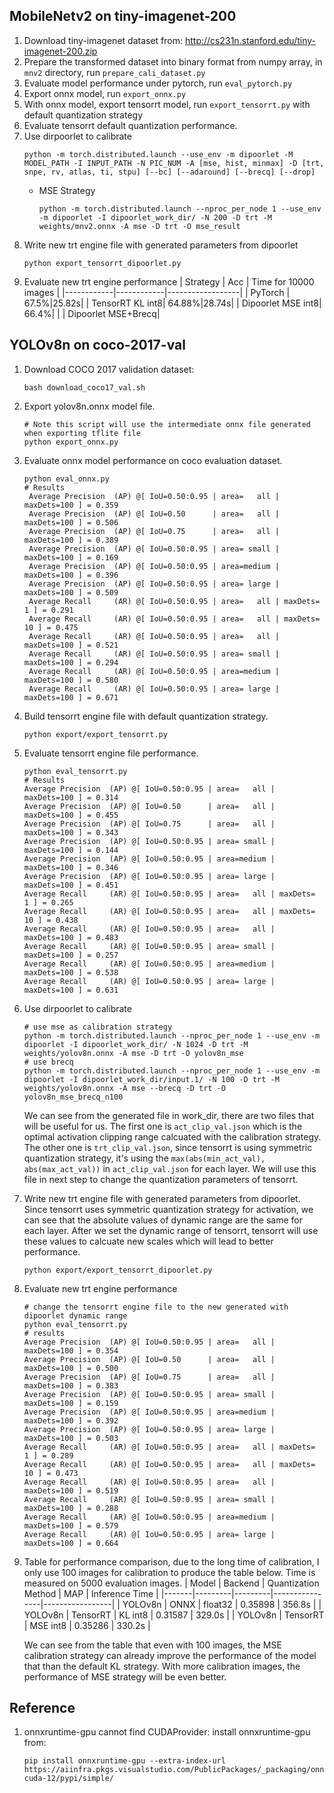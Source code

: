 ## MobileNetv2 on tiny-imagenet-200
1. Download tiny-imagenet dataset from:  http://cs231n.stanford.edu/tiny-imagenet-200.zip
2. Prepare the transformed dataset into binary format from numpy array, in `mnv2` directory, 
    run `prepare_cali_dataset.py`
3. Evaluate model performance under pytorch, run `eval_pytorch.py` 
4. Export onnx model, run `export_onnx.py`
5. With onnx model, export tensorrt model, run `export_tensorrt.py` with default quantization strategy
6. Evaluate tensorrt default quantization performance.
7. Use dirpoorlet to calibrate 
    ```
    python -m torch.distributed.launch --use_env -m dipoorlet -M MODEL_PATH -I INPUT_PATH -N PIC_NUM -A [mse, hist, minmax] -D [trt, snpe, rv, atlas, ti, stpu] [--bc] [--adaround] [--brecq] [--drop]
    ```
    + MSE Strategy
      ```
      python -m torch.distributed.launch --nproc_per_node 1 --use_env -m dipoorlet -I dipoorlet_work_dir/ -N 200 -D trt -M weights/mnv2.onnx -A mse -D trt -O mse_result
      ```
8. Write new trt engine file with generated parameters from dipoorlet
    ```
    python export_tensorrt_dipoorlet.py
    ```
9. Evaluate new trt engine performance
    | Strategy   | Acc   | Time for 10000 images |
    |------------|------------|------------------|
    | PyTorch | 67.5%|25.82s|
    | TensorRT KL int8| 64.88%|28.74s|
    | Dipoorlet MSE int8| 66.4%| |
    | Dipoorlet MSE+Brecq|
    
## YOLOv8n on coco-2017-val
1. Download COCO 2017 validation dataset:
   ```
   bash download_coco17_val.sh
   ```
2. Export yolov8n.onnx model file.
    ```
    # Note this script will use the intermediate onnx file generated when exporting tflite file
    python export_onnx.py 
    ```
3. Evaluate onnx model performance on coco evaluation dataset.
   ```
   python eval_onnx.py
   # Results
    Average Precision  (AP) @[ IoU=0.50:0.95 | area=   all | maxDets=100 ] = 0.359
    Average Precision  (AP) @[ IoU=0.50      | area=   all | maxDets=100 ] = 0.506
    Average Precision  (AP) @[ IoU=0.75      | area=   all | maxDets=100 ] = 0.389
    Average Precision  (AP) @[ IoU=0.50:0.95 | area= small | maxDets=100 ] = 0.169
    Average Precision  (AP) @[ IoU=0.50:0.95 | area=medium | maxDets=100 ] = 0.396
    Average Precision  (AP) @[ IoU=0.50:0.95 | area= large | maxDets=100 ] = 0.509
    Average Recall     (AR) @[ IoU=0.50:0.95 | area=   all | maxDets=  1 ] = 0.291
    Average Recall     (AR) @[ IoU=0.50:0.95 | area=   all | maxDets= 10 ] = 0.475
    Average Recall     (AR) @[ IoU=0.50:0.95 | area=   all | maxDets=100 ] = 0.521
    Average Recall     (AR) @[ IoU=0.50:0.95 | area= small | maxDets=100 ] = 0.294
    Average Recall     (AR) @[ IoU=0.50:0.95 | area=medium | maxDets=100 ] = 0.580
    Average Recall     (AR) @[ IoU=0.50:0.95 | area= large | maxDets=100 ] = 0.671
   ```
4. Build tensorrt engine file with default quantization strategy.
    ```
    python export/export_tensorrt.py
    ```
5. Evaluate tensorrt engine file performance.
    ```
    python eval_tensorrt.py
    # Results
    Average Precision  (AP) @[ IoU=0.50:0.95 | area=   all | maxDets=100 ] = 0.314
    Average Precision  (AP) @[ IoU=0.50      | area=   all | maxDets=100 ] = 0.455
    Average Precision  (AP) @[ IoU=0.75      | area=   all | maxDets=100 ] = 0.343
    Average Precision  (AP) @[ IoU=0.50:0.95 | area= small | maxDets=100 ] = 0.144
    Average Precision  (AP) @[ IoU=0.50:0.95 | area=medium | maxDets=100 ] = 0.346
    Average Precision  (AP) @[ IoU=0.50:0.95 | area= large | maxDets=100 ] = 0.451
    Average Recall     (AR) @[ IoU=0.50:0.95 | area=   all | maxDets=  1 ] = 0.265
    Average Recall     (AR) @[ IoU=0.50:0.95 | area=   all | maxDets= 10 ] = 0.438
    Average Recall     (AR) @[ IoU=0.50:0.95 | area=   all | maxDets=100 ] = 0.483
    Average Recall     (AR) @[ IoU=0.50:0.95 | area= small | maxDets=100 ] = 0.257
    Average Recall     (AR) @[ IoU=0.50:0.95 | area=medium | maxDets=100 ] = 0.538
    Average Recall     (AR) @[ IoU=0.50:0.95 | area= large | maxDets=100 ] = 0.631
    ```
6. Use dirpoorlet to calibrate 
    ```
    # use mse as calibration strategy
    python -m torch.distributed.launch --nproc_per_node 1 --use_env -m dipoorlet -I dipoorlet_work_dir/ -N 1024 -D trt -M weights/yolov8n.onnx -A mse -D trt -O yolov8n_mse
    # use brecq 
    python -m torch.distributed.launch --nproc_per_node 1 --use_env -m dipoorlet -I dipoorlet_work_dir/input.1/ -N 100 -D trt -M weights/yolov8n.onnx -A mse --brecq -D trt -O yolov8n_mse_brecq_n100
    ```
    We can see from the generated file in work_dir, there are two files that will be useful for us. The first one is `act_clip_val.json` which is the optimal activation clipping range calcuated with the calibration strategy.
    The other one is `trt_clip_val.json`, since tensorrt is using symmetric quantization strategy, it's using the `max(abs(min_act_val), abs(max_act_val))` in `act_clip_val.json` for each layer.
    We will use this file in next step to change the quantization parameters of tensorrt.

7. Write new trt engine file with generated parameters from dipoorlet. Since tensorrt uses symmetric quantization strategy for activation, we can see that the absolute values of dynamic range are the same for each layer.
   After we set the dynamic range of tensorrt, tensorrt will use these values to calcuate new scales which will lead to better performance.
    ```
    python export/export_tensorrt_dipoorlet.py
    ```
8. Evaluate new trt engine performance
    ```
    # change the tensorrt engine file to the new generated with dipoorlet dynamic range
    python eval_tensorrt.py
    # results
    Average Precision  (AP) @[ IoU=0.50:0.95 | area=   all | maxDets=100 ] = 0.354
    Average Precision  (AP) @[ IoU=0.50      | area=   all | maxDets=100 ] = 0.500
    Average Precision  (AP) @[ IoU=0.75      | area=   all | maxDets=100 ] = 0.383
    Average Precision  (AP) @[ IoU=0.50:0.95 | area= small | maxDets=100 ] = 0.159
    Average Precision  (AP) @[ IoU=0.50:0.95 | area=medium | maxDets=100 ] = 0.392
    Average Precision  (AP) @[ IoU=0.50:0.95 | area= large | maxDets=100 ] = 0.503
    Average Recall     (AR) @[ IoU=0.50:0.95 | area=   all | maxDets=  1 ] = 0.289
    Average Recall     (AR) @[ IoU=0.50:0.95 | area=   all | maxDets= 10 ] = 0.473
    Average Recall     (AR) @[ IoU=0.50:0.95 | area=   all | maxDets=100 ] = 0.519
    Average Recall     (AR) @[ IoU=0.50:0.95 | area= small | maxDets=100 ] = 0.288
    Average Recall     (AR) @[ IoU=0.50:0.95 | area=medium | maxDets=100 ] = 0.579
    Average Recall     (AR) @[ IoU=0.50:0.95 | area= large | maxDets=100 ] = 0.664
    ```
6. Table for performance comparison, due to the long time of calibration, I only use 100 images for calibration to produce the table below. 
    Time is measured on 5000 evaluation images.
    | Model | Backend | Quantization Method | MAP | Inference Time |
    |-------|---------|---------|----------------|-----------------|
    | YOLOv8n | ONNX | float32 | 0.35898 | 356.8s |
    | YOLOv8n | TensorRT | KL int8 | 0.31587 | 329.0s |
    | YOLOv8n | TensorRT | MSE int8 | 0.35286 | 330.2s |

    We can see from the table that even with 100 images, the MSE calibration strategy can already improve the performance of the model that than the default KL strategy.
    With more calibration images, the performance of MSE strategy will be even better.

## Reference
1. onnxruntime-gpu cannot find CUDAProvider: install onnxruntime-gpu from:
    ```
    pip install onnxruntime-gpu --extra-index-url https://aiinfra.pkgs.visualstudio.com/PublicPackages/_packaging/onnxruntime-cuda-12/pypi/simple/
    ```
